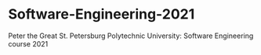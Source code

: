 # Software-Engineering-2021
Peter the Great St. Petersburg Polytechnic University: Software Engineering course 2021
